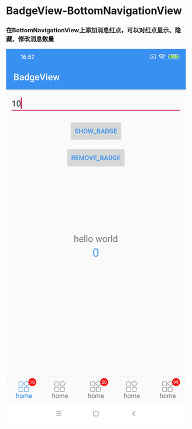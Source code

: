 # BadgeView-BottomNavigationView
### 在BottomNavigationView上添加消息红点，可以对红点显示、隐藏、修改消息数量
![image](https://github.com/1900Star/Badge-BottomNavigationView/blob/master/pic/badge_view.jpg)